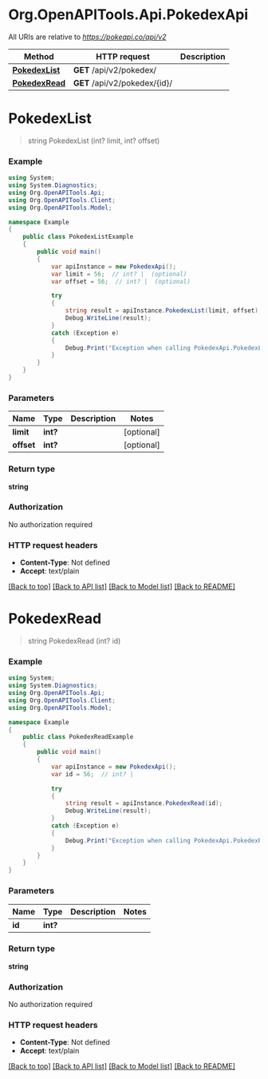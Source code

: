 # Org.OpenAPITools.Api.PokedexApi

All URIs are relative to *https://pokeapi.co/api/v2*

Method | HTTP request | Description
------------- | ------------- | -------------
[**PokedexList**](PokedexApi.md#pokedexlist) | **GET** /api/v2/pokedex/ | 
[**PokedexRead**](PokedexApi.md#pokedexread) | **GET** /api/v2/pokedex/{id}/ | 


<a name="pokedexlist"></a>
# **PokedexList**
> string PokedexList (int? limit, int? offset)



### Example
```csharp
using System;
using System.Diagnostics;
using Org.OpenAPITools.Api;
using Org.OpenAPITools.Client;
using Org.OpenAPITools.Model;

namespace Example
{
    public class PokedexListExample
    {
        public void main()
        {
            var apiInstance = new PokedexApi();
            var limit = 56;  // int? |  (optional) 
            var offset = 56;  // int? |  (optional) 

            try
            {
                string result = apiInstance.PokedexList(limit, offset);
                Debug.WriteLine(result);
            }
            catch (Exception e)
            {
                Debug.Print("Exception when calling PokedexApi.PokedexList: " + e.Message );
            }
        }
    }
}
```

### Parameters

Name | Type | Description  | Notes
------------- | ------------- | ------------- | -------------
 **limit** | **int?**|  | [optional] 
 **offset** | **int?**|  | [optional] 

### Return type

**string**

### Authorization

No authorization required

### HTTP request headers

 - **Content-Type**: Not defined
 - **Accept**: text/plain

[[Back to top]](#) [[Back to API list]](../README.md#documentation-for-api-endpoints) [[Back to Model list]](../README.md#documentation-for-models) [[Back to README]](../README.md)

<a name="pokedexread"></a>
# **PokedexRead**
> string PokedexRead (int? id)



### Example
```csharp
using System;
using System.Diagnostics;
using Org.OpenAPITools.Api;
using Org.OpenAPITools.Client;
using Org.OpenAPITools.Model;

namespace Example
{
    public class PokedexReadExample
    {
        public void main()
        {
            var apiInstance = new PokedexApi();
            var id = 56;  // int? | 

            try
            {
                string result = apiInstance.PokedexRead(id);
                Debug.WriteLine(result);
            }
            catch (Exception e)
            {
                Debug.Print("Exception when calling PokedexApi.PokedexRead: " + e.Message );
            }
        }
    }
}
```

### Parameters

Name | Type | Description  | Notes
------------- | ------------- | ------------- | -------------
 **id** | **int?**|  | 

### Return type

**string**

### Authorization

No authorization required

### HTTP request headers

 - **Content-Type**: Not defined
 - **Accept**: text/plain

[[Back to top]](#) [[Back to API list]](../README.md#documentation-for-api-endpoints) [[Back to Model list]](../README.md#documentation-for-models) [[Back to README]](../README.md)

